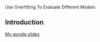 Use Overfitting To Evaluate Different Models 

## Introduction
[My google slides ](https://docs.google.com/presentation/d/1kfKWkaBkxn7hI_RdB04ntiWlLTtbg6pY7baX09FzJTw/edit?usp=sharing)
